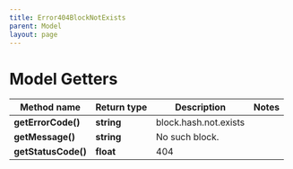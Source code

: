 ```yaml
---
title: Error404BlockNotExists
parent: Model
layout: page
---
```


# Model Getters

Method name | Return type | Description | Notes
------------ | ------------- | ------------- | -------------
**getErrorCode()** | **string** | block.hash.not.exists |
**getMessage()** | **string** | No such block. |
**getStatusCode()** | **float** | 404 |

